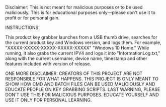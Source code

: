 Disclaimer: This is not meant for malicious purposes or to be used maliciously. This is for educational purposes only—please don't use it to profit or for personal gain. 

INSTRUCTIONS:

This product key grabber launches from a USB thumb drive, searches for the current product key and Windows version, and logs them. For example, "XXXXX-XXXXX-XXXXX-XXXXX-XXXXX" "Windows 10 Home." While running, it also grabs the current IPV4 and logs it into "InformationLog.txt," along with the current username, device name, timestamp and other features included with version of release. 

ONE MORE DISCLAIMER: CREATORS OF THIS PROJECT ARE NOT RESPONSIBLE FOR WHAT HAPPENS. THIS PROJECT IS ONLY MEANT TO SHOW HOW CMD AND BATCH FILES CAN BE USED MALICIOUSLY AND EDUCATE PEOPLE ON KEY GRABBING SCRIPTS. LAST WARNING, PLEASE DON'T USE THIS FOR MALICIOUS PURPOSES. EDUCATE YOURSELF AND USE IT ONLY FOR PERSONAL LEARNING.
